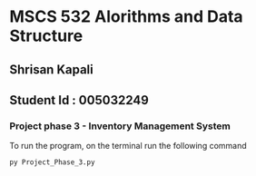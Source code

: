 # MSCS 532 Alorithms and Data Structure

## Shrisan Kapali

## Student Id : 005032249

### Project phase 3 - Inventory Management System

To run the program, on the terminal run the following command

```
py Project_Phase_3.py
```

